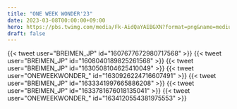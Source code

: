 ```yaml
---
title: "ONE WEEK WONDER'23"
date: 2023-03-08T00:00:00+09:00
hero: https://pbs.twimg.com/media/Fk-AidQaYAEBGXN?format=png&name=medium
draft: false
---
```


{{< tweet user="BREIMEN_JP" id="1607677672980717568" >}}
{{< tweet user="BREIMEN_JP" id="1608040189825261568" >}}
{{< tweet user="BREIMEN_JP" id="1630508104625410049" >}}
{{< tweet user="ONEWEEKWONDER_" id="1630926224716607491" >}}
{{< tweet user="BREIMEN_JP" id="1633341997665886208" >}}
{{< tweet user="BREIMEN_JP" id="1633781676018135041" >}}
{{< tweet user="ONEWEEKWONDER_" id="1634120554381975553" >}}

